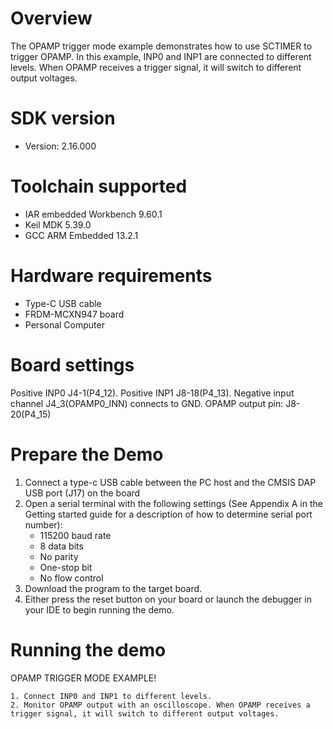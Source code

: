 Overview
========

The OPAMP trigger mode example demonstrates how to use SCTIMER to trigger OPAMP. 
In this example, INP0 and INP1 are connected to different levels. When OPAMP 
receives a trigger signal, it will switch to different output voltages.

SDK version
===========
- Version: 2.16.000

Toolchain supported
===================
- IAR embedded Workbench  9.60.1
- Keil MDK  5.39.0
- GCC ARM Embedded  13.2.1

Hardware requirements
=====================
- Type-C USB cable
- FRDM-MCXN947 board
- Personal Computer

Board settings
==============
Positive INP0 J4-1(P4_12).
Positive INP1 J8-18(P4_13).
Negative input channel J4_3(OPAMP0_INN) connects to GND.
OPAMP output pin: J8-20(P4_15)

Prepare the Demo
================
1.  Connect a type-c USB cable between the PC host and the CMSIS DAP USB port (J17) on the board
2.  Open a serial terminal with the following settings (See Appendix A in the Getting started guide for a description of how to determine serial port number):
    - 115200 baud rate
    - 8 data bits
    - No parity
    - One-stop bit
    - No flow control
3.  Download the program to the target board.
4.  Either press the reset button on your board or launch the debugger in your IDE to begin running the demo.

Running the demo
================
OPAMP TRIGGER MODE EXAMPLE!

~~~~~~~~~~~~~~~~~~~~~~~~~~~~~~~~~~~~
1. Connect INP0 and INP1 to different levels.
2. Monitor OPAMP output with an oscilloscope. When OPAMP receives a trigger signal, it will switch to different output voltages.
